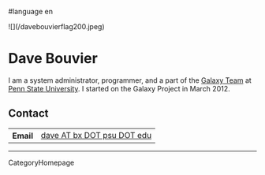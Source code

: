 
#language en
<div class='right'>![](/davebouvierflag200.jpeg)</div>

# Dave Bouvier

I am a system administrator, programmer, and a part of the [Galaxy Team](/GalaxyTeam) at [Penn State University](http://www.psu.edu/).  I started on the Galaxy Project in March 2012.

## Contact

<table>
  <tr>
    <th> Email </th>
    <td> <a href="mailto:dave AT bx DOT psu DOT edu">dave AT bx DOT psu DOT edu</a> </td>
  </tr>
</table>


---
CategoryHomepage
